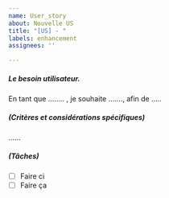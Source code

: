 ```yaml
---
name: User_story
about: Nouvelle US
title: "[US] - "
labels: enhancement
assignees: ''

---
```


##### Le besoin utilisateur.

En tant que ........ , je souhaite ......., afin de .....

##### (Critères et considérations spécifiques)

......


##### (Tâches)

- [ ] Faire ci
- [ ] Faire ça
